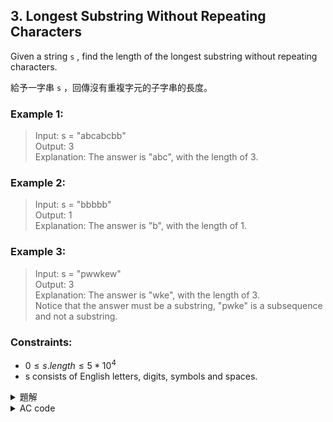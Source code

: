 ## 3. Longest Substring Without Repeating Characters  

Given a string `s` , find the length of the longest
substring without repeating characters.  

給予一字串 `s` ，回傳沒有重複字元的子字串的長度。  

### Example 1:  

> Input: s = "abcabcbb"  
> Output: $3$  
> Explanation: The answer is "abc", with the length of 3.  

### Example 2:  

> Input: s = "bbbbb"  
> Output: $1$  
> Explanation: The answer is "b", with the length of 1.  

### Example 3:  

> Input: s = "pwwkew"  
> Output: $3$  
> Explanation: The answer is "wke", with the length of 3.  
> Notice that the answer must be a substring, "pwke" is a subsequence and not a substring.  

### Constraints:  

* $0 \leq s.length \leq 5 * 10^4$  
* s consists of English letters, digits, symbols and spaces.  

<details>

<summary>題解</summary>

字元轉換成 ASCII code，紀錄某字元最近一次出現的位置  
利用雙指針的方式掃描字串  

右方指針一直向右掃描，如果遇到重複的話  
左方指針移動到重複字元最近一次出現的位置，再計算子字串長度  

```cpp
class Solution {
public:
    int lengthOfLongestSubstring(string s) {
        int b[300]={0};
        int mx=0;
        int l=0,r=0;
        for(;r<s.size();r++){
            l=max(b[s[r]],l);
            mx=max(mx,r-l+1);
            b[s[r]]=r+1;
        }
        return mx;
    }
};
```

<img width="668" alt="leet0003_0" src="https://github.com/user-attachments/assets/e25aff9c-ae6c-48ac-b175-831cb1357a96">  

* 空間複雜度： $O(1)$  
* 時間複雜度： $O(s.size())$  

</details>

<details>

<summary>AC code</summary>

```cpp
class Solution {
public:
    int lengthOfLongestSubstring(string s) {
        int b[300]={0};
        int mx=0;
        int l=0,r=0;
        for(;r<s.size();r++){
            l=max(b[s[r]],l);
            mx=max(mx,r-l+1);
            b[s[r]]=r+1;
        }
        return mx;
    }
};
```

</details>
